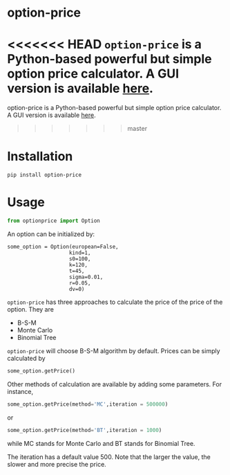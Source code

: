 # option-price
<<<<<<< HEAD
`option-price` is a Python-based powerful but simple option price calculator. A GUI version is available [here](https://github.com/QSCTech-Sange/Options-Calculator).
=======
option-price is a Python-based powerful but simple option price calculator. A GUI version is available [here](https://github.com/QSCTech-Sange/Options-Calculator).
>>>>>>> master

# Installation
```shell
pip install option-price
```
# Usage
```python
from optionprice import Option
```

An option can be initialized by:
```
some_option = Option(european=False,
                    kind=1,
                    s0=100,
                    k=120,
                    t=45,
                    sigma=0.01,
                    r=0.05,
                    dv=0)
```

`option-price` has three approaches to calculate the price of the price of the option. They are
+ B-S-M
+ Monte Carlo
+ Binomial Tree

`option-price` will choose B-S-M algorithm by default. Prices can be simply calculated by

```python
some_option.getPrice()
```

Other methods of calculation are available by adding some parameters. For instance,
```python
some_option.getPrice(method='MC',iteration = 500000)
```

or

```python
some_option.getPrice(method='BT',iteration = 1000)
```

while MC stands for Monte Carlo and BT stands for Binomial Tree. 

The iteration has a default value 500. Note that the larger the value, the slower and more precise the price.